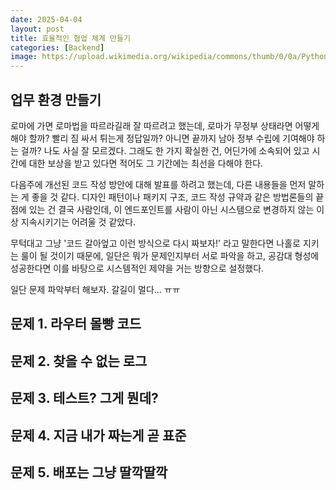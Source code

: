 ```yaml
---
date: 2025-04-04
layout: post
title: 효율적인 협업 체계 만들기
categories: [Backend]
image: https://upload.wikimedia.org/wikipedia/commons/thumb/0/0a/Python.svg/1200px-Python.svg.png
---
```


## 업무 환경 만들기

로마에 가면 로마법을 따르라길래 잘 따르려고 했는데, 로마가 무정부 상태라면 어떻게 해야 할까?
빨리 짐 싸서 튀는게 정답일까? 아니면 끝까지 남아 정부 수립에 기여해야 하는 걸까? 나도 사실 잘 모르겠다. 
그래도 한 가지 확실한 건, 어딘가에 소속되어 있고 시간에 대한 보상을 받고 있다면 적어도 그 기간에는 최선을 다해야 한다.

다음주에 개선된 코드 작성 방안에 대해 발표를 하려고 했는데, 다른 내용들을 먼저 말하는 게 좋을 것 같다.
디자인 패턴이나 패키지 구조, 코드 작성 규약과 같은 방법론들의 끝점에 있는 건 결국 사람인데, 
이 엔드포인트를 사람이 아닌 시스템으로 변경하지 않는 이상 지속시키기는 어려울 것 같았다.

무턱대고 그냥 '코드 갈아엎고 이런 방식으로 다시 짜보자!' 라고 말한다면 나홀로 지키는 룰이 될 것이기 때문에,
일단은 뭐가 문제인지부터 서로 파악을 하고, 공감대 형성에 성공한다면 이를 바탕으로 시스템적인 제약을 거는 방향으로 설정했다.

일단 문제 파악부터 해보자. 갈길이 멀다... ㅠㅠ

## 문제 1. 라우터 몰빵 코드



## 문제 2. 찾을 수 없는 로그


## 문제 3. 테스트? 그게 뭔데?


## 문제 4. 지금 내가 짜는게 곧 표준


## 문제 5. 배포는 그냥 딸깍딸깍